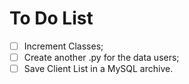 # To Do List

- [ ] Increment Classes;
- [ ] Create another .py for the data users;
- [ ] Save Client List in a MySQL archive.
